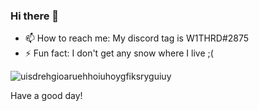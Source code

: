 ### Hi there 👋

- 📫 How to reach me: My discord tag is W1THRD#2875
- ⚡ Fun fact: I don't get any snow where I live ;(

![uisdrehgioaruehhoiuhoygfiksryguiuy](https://i.imgur.com/cek0CRf.png)

Have a good day!
